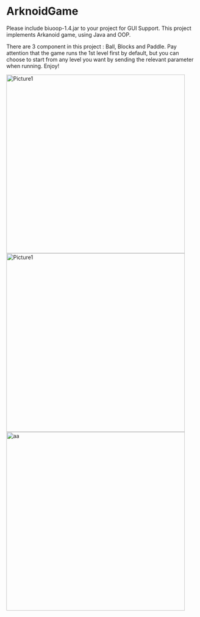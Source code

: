 # ArknoidGame
Please include biuoop-1.4.jar to your project for GUI Support.
This project implements Arkanoid game, using Java and OOP.

There are 3 component in this project : Ball, Blocks and Paddle.
Pay attention that the game runs the 1st level first by default,
but you can choose to start from any level you want by sending the relevant parameter when running.
Enjoy!


<img width="468" alt="Picture1" src="https://user-images.githubusercontent.com/80414213/116703244-bb90fe00-a9d2-11eb-9e33-95cef77c54fc.png">
<img width="468" alt="Picture1" src="https://user-images.githubusercontent.com/80414213/116708529-77086100-a9d8-11eb-863d-aa1d3ae21505.png">
<img width="468" alt="aa" src="https://user-images.githubusercontent.com/80414213/116719831-31519580-a9e4-11eb-8417-78e4826f6b79.png">
